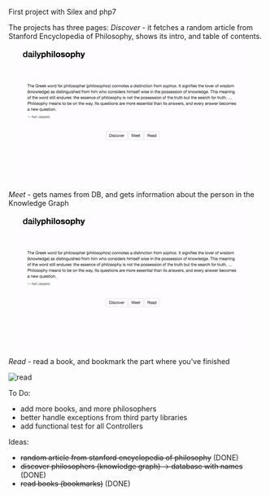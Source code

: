 First project with Silex and php7

The projects has three pages:
*Discover* - it fetches a random article from Stanford Encyclopedia of Philosophy, shows its intro, and table of contents.

![discover](https://github.com/Witoso/dailyphilosophy/blob/master/readme_assets/discover.gif?raw=true)

*Meet* - gets names from DB, and gets information about the person in the Knowledge Graph

![meet](https://github.com/Witoso/dailyphilosophy/blob/master/readme_assets/meet.gif?raw=true)

*Read* - read a book, and bookmark the part where you've finished

![read](https://github.com/Witoso/dailyphilosophy/blob/master/readme_assets/read.gif?raw=true)


To Do:
- add more books, and more philosophers
- better handle exceptions from third party libraries
- add functional test for all Controllers

Ideas:
- ~~random article from stanford encyclopedia of philosophy~~ (DONE)
- ~~discover philosophers (knowledge graph) -> database with names~~ (DONE)
- ~~read books (bookmarks)~~ (DONE)
